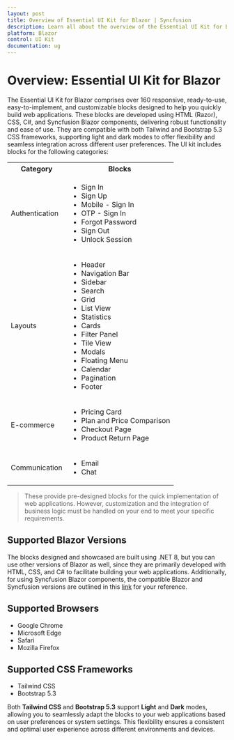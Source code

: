 ```yaml
---
layout: post
title: Overview of Essential UI Kit for Blazor | Syncfusion
description: Learn all about the overview of the Essential UI Kit for Blazor in Syncfusion Essential Studio and more here.
platform: Blazor
control: UI Kit 
documentation: ug
---
```


# Overview: Essential UI Kit for Blazor

The Essential UI Kit for Blazor comprises over 160 responsive, ready-to-use, easy-to-implement, and customizable blocks designed to help you quickly build web applications. These blocks are developed using HTML (Razor), CSS, C#, and Syncfusion Blazor components, delivering robust functionality and ease of use. They are compatible with both Tailwind and Bootstrap 5.3 CSS frameworks, supporting light and dark modes to offer flexibility and seamless integration across different user preferences. The UI kit includes blocks for the following categories:

<table>
  <tr>
    <th>Category</th>
    <th>Blocks</th>
  </tr>
  <tr>
    <td>Authentication</td>
    <td>
      <ul>
        <li>Sign In</li>
        <li>Sign Up</li>
        <li>Mobile - Sign In</li>
        <li>OTP - Sign In</li>
        <li>Forgot Password</li>
        <li>Sign Out</li>
        <li>Unlock Session</li>
      </ul>
    </td>
  </tr>
  <tr>
    <td>Layouts</td>
    <td>
      <ul>
        <li>Header</li>
        <li>Navigation Bar</li>
        <li>Sidebar</li>
        <li>Search</li>
        <li>Grid</li>
        <li>List View</li>
        <li>Statistics</li>
        <li>Cards</li>
        <li>Filter Panel</li>
        <li>Tile View</li>
        <li>Modals</li>
        <li>Floating Menu</li>
        <li>Calendar</li>
        <li>Pagination</li>
        <li>Footer</li>
      </ul>
    </td>
  </tr>
  <tr>
    <td>E-commerce</td>
    <td>
      <ul>
        <li>Pricing Card</li>
        <li>Plan and Price Comparison</li>
        <li>Checkout Page</li>
        <li>Product Return Page</li>
      </ul>
    </td>
  </tr>
  <tr>
    <td>Communication</td>
    <td>
      <ul>
        <li>Email</li>
        <li>Chat</li>
      </ul>
    </td>
  </tr>
</table>

> These provide pre-designed blocks for the quick implementation of web applications. However, customization and the integration of business logic must be handled on your end to meet your specific requirements.

## Supported Blazor Versions
The blocks designed and showcased are built using .NET 8, but you can use other versions of Blazor as well, since they are primarily developed with HTML, CSS, and C# to facilitate building your web applications. Additionally, for using Syncfusion Blazor components, the compatible Blazor and Syncfusion versions are outlined in this [link](https://blazor.syncfusion.com/documentation/common/how-to/version-compatibility) for your reference.

## Supported Browsers

- Google Chrome
- Microsoft Edge
- Safari
- Mozilla Firefox

## Supported CSS Frameworks

- Tailwind CSS
- Bootstrap 5.3

Both **Tailwind CSS** and **Bootstrap 5.3** support **Light** and **Dark** modes, allowing you to seamlessly adapt the blocks to your web applications based on user preferences or system settings. This flexibility ensures a consistent and optimal user experience across different environments and devices.
